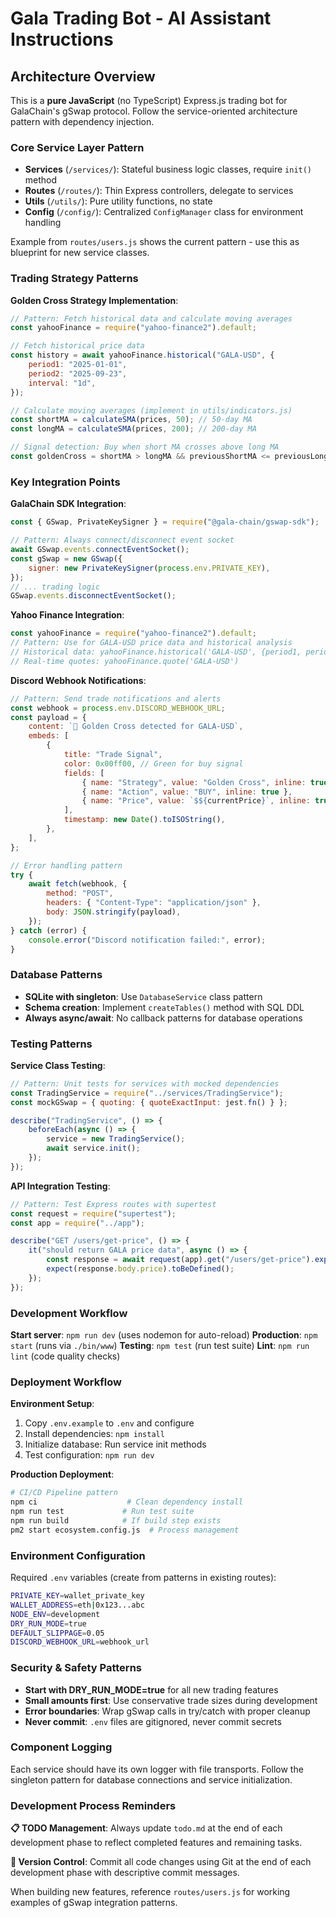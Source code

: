 # Gala Trading Bot - AI Assistant Instructions

## Architecture Overview

This is a **pure JavaScript** (no TypeScript) Express.js trading bot for GalaChain's gSwap protocol. Follow the service-oriented architecture pattern with dependency injection.

### Core Service Layer Pattern

- **Services** (`/services/`): Stateful business logic classes, require `init()` method
- **Routes** (`/routes/`): Thin Express controllers, delegate to services
- **Utils** (`/utils/`): Pure utility functions, no state
- **Config** (`/config/`): Centralized `ConfigManager` class for environment handling

Example from `routes/users.js` shows the current pattern - use this as blueprint for new service classes.

### Trading Strategy Patterns

**Golden Cross Strategy Implementation**:

```javascript
// Pattern: Fetch historical data and calculate moving averages
const yahooFinance = require("yahoo-finance2").default;

// Fetch historical price data
const history = await yahooFinance.historical("GALA-USD", {
	period1: "2025-01-01",
	period2: "2025-09-23",
	interval: "1d",
});

// Calculate moving averages (implement in utils/indicators.js)
const shortMA = calculateSMA(prices, 50); // 50-day MA
const longMA = calculateSMA(prices, 200); // 200-day MA

// Signal detection: Buy when short MA crosses above long MA
const goldenCross = shortMA > longMA && previousShortMA <= previousLongMA;
```

### Key Integration Points

**GalaChain SDK Integration**:

```javascript
const { GSwap, PrivateKeySigner } = require("@gala-chain/gswap-sdk");

// Pattern: Always connect/disconnect event socket
await GSwap.events.connectEventSocket();
const gSwap = new GSwap({
	signer: new PrivateKeySigner(process.env.PRIVATE_KEY),
});
// ... trading logic
GSwap.events.disconnectEventSocket();
```

**Yahoo Finance Integration**:

```javascript
const yahooFinance = require("yahoo-finance2").default;
// Pattern: Use for GALA-USD price data and historical analysis
// Historical data: yahooFinance.historical('GALA-USD', {period1, period2, interval})
// Real-time quotes: yahooFinance.quote('GALA-USD')
```

**Discord Webhook Notifications**:

```javascript
// Pattern: Send trade notifications and alerts
const webhook = process.env.DISCORD_WEBHOOK_URL;
const payload = {
	content: `🚀 Golden Cross detected for GALA-USD`,
	embeds: [
		{
			title: "Trade Signal",
			color: 0x00ff00, // Green for buy signal
			fields: [
				{ name: "Strategy", value: "Golden Cross", inline: true },
				{ name: "Action", value: "BUY", inline: true },
				{ name: "Price", value: `$${currentPrice}`, inline: true },
			],
			timestamp: new Date().toISOString(),
		},
	],
};

// Error handling pattern
try {
	await fetch(webhook, {
		method: "POST",
		headers: { "Content-Type": "application/json" },
		body: JSON.stringify(payload),
	});
} catch (error) {
	console.error("Discord notification failed:", error);
}
```

### Database Patterns

- **SQLite with singleton**: Use `DatabaseService` class pattern
- **Schema creation**: Implement `createTables()` method with SQL DDL
- **Always async/await**: No callback patterns for database operations

### Testing Patterns

**Service Class Testing**:

```javascript
// Pattern: Unit tests for services with mocked dependencies
const TradingService = require("../services/TradingService");
const mockGSwap = { quoting: { quoteExactInput: jest.fn() } };

describe("TradingService", () => {
	beforeEach(async () => {
		service = new TradingService();
		await service.init();
	});
});
```

**API Integration Testing**:

```javascript
// Pattern: Test Express routes with supertest
const request = require("supertest");
const app = require("../app");

describe("GET /users/get-price", () => {
	it("should return GALA price data", async () => {
		const response = await request(app).get("/users/get-price").expect(200);
		expect(response.body.price).toBeDefined();
	});
});
```

### Development Workflow

**Start server**: `npm run dev` (uses nodemon for auto-reload)
**Production**: `npm start` (runs via `./bin/www`)
**Testing**: `npm test` (run test suite)
**Lint**: `npm run lint` (code quality checks)

### Deployment Workflow

**Environment Setup**:

1. Copy `.env.example` to `.env` and configure
2. Install dependencies: `npm install`
3. Initialize database: Run service init methods
4. Test configuration: `npm run dev`

**Production Deployment**:

```bash
# CI/CD Pipeline pattern
npm ci                    # Clean dependency install
npm run test             # Run test suite
npm run build            # If build step exists
pm2 start ecosystem.config.js  # Process management
```

### Environment Configuration

Required `.env` variables (create from patterns in existing routes):

```bash
PRIVATE_KEY=wallet_private_key
WALLET_ADDRESS=eth|0x123...abc
NODE_ENV=development
DRY_RUN_MODE=true
DEFAULT_SLIPPAGE=0.05
DISCORD_WEBHOOK_URL=webhook_url
```

### Security & Safety Patterns

- **Start with DRY_RUN_MODE=true** for all new trading features
- **Small amounts first**: Use conservative trade sizes during development
- **Error boundaries**: Wrap gSwap calls in try/catch with proper cleanup
- **Never commit**: `.env` files are gitignored, never commit secrets

### Component Logging

Each service should have its own logger with file transports. Follow the singleton pattern for database connections and service initialization.

### Development Process Reminders

**📋 TODO Management**: Always update `todo.md` at the end of each development phase to reflect completed features and remaining tasks.

**🔄 Version Control**: Commit all code changes using Git at the end of each development phase with descriptive commit messages.

When building new features, reference `routes/users.js` for working examples of gSwap integration patterns.
